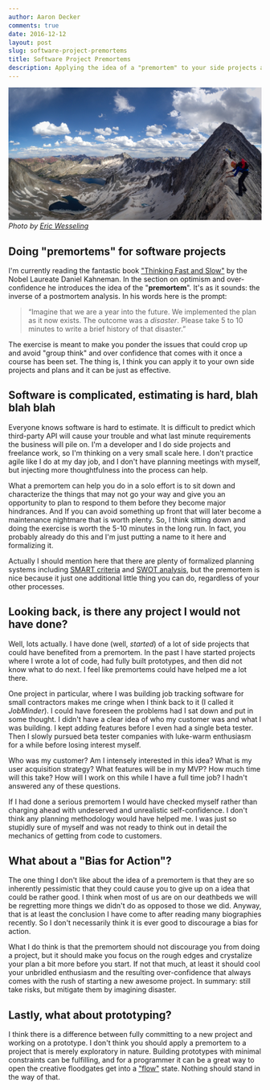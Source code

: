 ```yaml
---
author: Aaron Decker
comments: true
date: 2016-12-12
layout: post
slug: software-project-premortems
title: Software Project Premortems
description: Applying the idea of a "premortem" to your side projects and opportunities at work
---
```


![climbing along the knife edge](/images/blog/erics/P7151495-Pano.jpg)
  _Photo by [Eric Wesseling](https://www.instagram.com/ericwess/)_



## Doing "premortems" for software projects

I'm currently reading the fantastic book ["Thinking Fast and Slow"](http://amzn.to/2gFh0ez) by the Nobel Laureate Daniel Kahneman. In the section on optimism and over-confidence he introduces the idea of the "__premortem__". It's as it sounds: the inverse of a postmortem analysis. In his words here is the prompt:

> “Imagine that we are a year into the future. We implemented the plan as it now exists. The outcome was a _disaster_. Please take 5 to 10 minutes to write a  brief history of that disaster.”

The exercise is meant to make you ponder the issues that could crop up and avoid "group think" and over confidence that comes with it once a course has been set. The thing is, I think you can apply it to your own side projects and plans and it can be just as effective.



## Software is complicated, estimating is hard, blah blah blah

Everyone knows software is hard to estimate. It is difficult to predict which third-party API will cause your trouble and what last minute requirements the business will pile on. I'm a developer and I do side projects and freelance work, so I'm thinking on a very small scale here. I don't practice agile like I do at my day job, and I don't have planning meetings with myself, but injecting more thoughtfulness into the process can help.

What a premortem can help you do in a solo effort is to sit down and characterize the things that may not go your way and give you an opportunity to plan to respond to them before they become major hindrances. And If you can avoid something up front that will later become a maintenance nightmare that is worth plenty. So, I think sitting down and doing the exercise is worth the 5-10 minutes in the long run. In fact, you probably already do this and I'm just putting a name to it here and formalizing it.  

Actually I should mention here that there are plenty of formalized planning systems including [SMART criteria](https://en.wikipedia.org/wiki/SMART_criteria) and [SWOT analysis](https://en.wikipedia.org/wiki/SWOT_analysis), but the premortem is nice because it just one additional little thing you can do, regardless of your other processes.



## Looking back, is there any project I would not have done?

Well, lots actually. I have done (well, _started_) of a lot of side projects that could have benefited from a premortem. In the past I have started projects where I wrote a lot of code, had fully built prototypes, and then did not know what to do next. I feel like premortems could have helped me a lot there.

One project in particular, where I was building job tracking software for small contractors makes me cringe when I think back to it (I called it _JobMinder_). I could have foreseen the problems had I sat down and put in some thought. I didn't have a clear idea of who my customer was and what I was building. I kept adding features before I even had a single beta tester. Then I slowly pursued beta tester companies with luke-warm enthusiasm for a while before losing interest myself.

Who was my customer? Am I intensely interested in this idea? What is my user acquisition strategy? What features will be in my MVP? How much time will this take? How will I work on this while I have a full time job? I hadn't answered any of these questions.

If I had done a serious premortem I would have checked myself rather than charging ahead with undeserved and unrealistic self-confidence. I don't think any planning methodology would have helped me. I was just so stupidly sure of myself and was not ready to think out in detail the mechanics of getting from code to customers.



## What about a "Bias for Action"?

The one thing I don't like about the idea of a premortem is that they are so inherently pessimistic that they could cause you to give up on a idea that could be rather good. I think when most of us are on our deathbeds we will be regretting more things we didn't do as opposed to those we did. Anyway, that is at least the conclusion I have come to after reading many biographies recently. So I don't necessarily think it is ever good to discourage a bias for action.

What I do think is that the premortem should not discourage you from doing a project, but it should make you focus on the rough edges and crystalize your plan a bit more before you start. If not that much, at least it should cool your unbridled enthusiasm and the resulting over-confidence that always comes with the rush of starting a new awesome project. In summary: still take risks, but mitigate them by imagining disaster.



## Lastly, what about prototyping?

I think there is a difference between fully committing to a new project and working on a prototype. I don't think you should apply a premortem to a project that is merely exploratory in nature. Building prototypes with minimal constraints can be fulfilling, and for a programmer it can be a great way to open the creative floodgates get into a ["flow"](https://en.wikipedia.org/wiki/Flow_(psychology)) state. Nothing should stand in the way of that.
